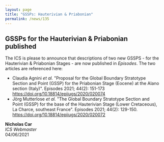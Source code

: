 ```yaml
---
layout: page
title: "GSSPs: Hauterivian & Priabonian"
permalink: /news/135
---
```

## GSSPs for the Hauterivian & Priabonian published

The ICS is please to announce that descriptions of two new GSSPS - for the Hauterivian & Priabonian Stages - are now published in _Episodes_. The two articles are referenced here:

* Claudia Agnini _et al._ "Proposal for the Global Boundary Stratotype Section and Point (GSSP) for the Priabonian Stage (Eocene) at the Alano section (Italy)". Episodes 2021; 44(2): 151-173 <https://doi.org/10.18814/epiiugs/2020/020074>
* Jörg Mutterlose _et al._ "The Global Boundary Stratotype Section and Point (GSSP) for the base of the Hauterivian Stage (Lower Cretaceous), La Charce, southeast France". Episodes 2021; 44(2): 129-150. <https://doi.org/10.18814/epiiugs/2020/020072>

**Nicholas Car**  
*ICS Webmaster*  
04/06/2021

